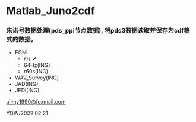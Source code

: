 # Matlab_Juno2cdf
 ### 朱诺号数据处理(pds_ppi节点数据), 将pds3数据读取并保存为cdf格式的数据。

+ FGM	
  + r1s ✔
  + 64Hz(ING)
  + r60s(ING)
+ WAV_Survey(ING)
+ JAD(ING)
+ JEDI(ING)



alimy1990@foxmail.com

YQW/2022.02.21
